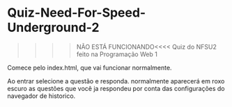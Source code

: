 # Quiz-Need-For-Speed-Underground-2
>>>>NÃO ESTÁ FUNCIONANDO<<<<
Quiz do NFSU2 feito na Programação Web 1 

Comece pelo index.html, que vai funcionar normalmente.

Ao entrar selecione a questão e responda.
normalmente aparecerá em roxo escuro as questões que você ja respondeu por conta das configurações do navegador de historico.
